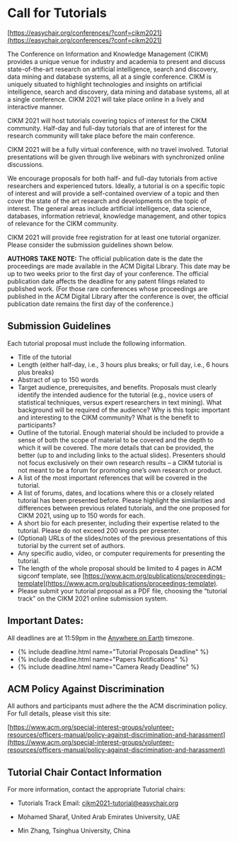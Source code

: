 # Call for Tutorials

[https://easychair.org/conferences/?conf=cikm2021](https://easychair.org/conferences/?conf=cikm2021)

The Conference on Information and Knowledge Management (CIKM) provides a unique venue for industry and academia to present and discuss state-of-the-art research on artificial intelligence, search and discovery, data mining and database systems, all at a single conference. CIKM is uniquely situated to highlight technologies and insights on artificial intelligence, search and discovery, data mining and database systems, all at a single conference. CIKM 2021 will take place online in a lively and interactive manner. 

CIKM 2021 will host tutorials covering topics of interest for the CIKM community. Half-day and full-day tutorials that are of interest for the research community will take place before the main conference. 

CIKM 2021 will be a fully virtual conference, with no travel involved. Tutorial presentations will be given through live webinars with synchronized online discussions.

We encourage proposals for both half- and full-day tutorials from active researchers and experienced tutors. Ideally, a tutorial is on a specific topic of interest and will provide a self-contained overview of a topic and then cover the state of the art research and developments on the topic of interest. The general areas include artificial intelligence, data science, databases, information retrieval, knowledge management, and other topics of relevance for the CIKM community. 

CIKM 2021 will provide free registration for at least one tutorial organizer. Please consider the submission guidelines shown below. 

**AUTHORS TAKE NOTE:** The official publication date is the date the proceedings are made available in the ACM Digital Library. This date may be up to two weeks prior to the first day of your conference. The official publication date affects the deadline for any patent filings related to published work. (For those rare conferences whose proceedings are published in the ACM Digital Library after the conference is over, the official publication date remains the first day of the conference.)

## Submission Guidelines

Each tutorial proposal must include the following information.

 - Title of the tutorial
 - Length (either half-day, i.e., 3 hours plus breaks; or full day, i.e., 6 hours plus breaks)
 - Abstract of up to 150 words
 - Target audience, prerequisites, and benefits. Proposals must clearly identify the intended audience for the tutorial (e.g., novice users of statistical techniques, versus expert researchers in text mining). What background will be required of the audience? Why is this topic important and interesting to the CIKM community? What is the benefit to participants?
 - Outline of the tutorial. Enough material should be included to provide a sense of both the scope of material to be covered and the depth to which it will be covered. The more details that can be provided, the better (up to and including links to the actual slides). Presenters should not focus exclusively on their own research results – a CIKM tutorial is not meant to be a forum for promoting one’s own research or product.
 - A list of the most important references that will be covered in the tutorial.
 - A list of forums, dates, and locations where this or a closely related tutorial has been presented before. Please highlight the similarities and differences between previous related tutorials, and the one proposed for CIKM 2021, using up to 150 words for each.
 - A short bio for each presenter, including their expertise related to the tutorial. Please do not exceed 200 words per presenter.
 - (Optional) URLs of the slides/notes of the previous presentations of this tutorial by the current set of authors.
 - Any specific audio, video, or computer requirements for presenting the tutorial.
 - The length of the whole proposal should be limited to 4 pages in ACM sigconf template, see [https://www.acm.org/publications/proceedings-template](https://www.acm.org/publications/proceedings-template).
 - Please submit your tutorial proposal as a PDF file, choosing the “tutorial track” on the CIKM 2021 online submission system. 

## Important Dates: 

All deadlines are at 11:59pm in the <a href="https://www.timeanddate.com/time/zones/aoe">Anywhere on Earth</a> timezone.
<ul>
<li>{% include deadline.html name="Tutorial Proposals Deadline" %}</li>
<li>{% include deadline.html name="Papers Notifications" %}</li>
<li>{% include deadline.html name="Camera Ready Deadline" %}</li>
</ul>

## ACM Policy Against Discrimination

All authors and participants must adhere the the ACM discrimination policy.
For full details, please visit this site:

[https://www.acm.org/special-interest-groups/volunteer-resources/officers-manual/policy-against-discrimination-and-harassment](https://www.acm.org/special-interest-groups/volunteer-resources/officers-manual/policy-against-discrimination-and-harassment)

## Tutorial Chair Contact Information

For more information, contact the appropriate Tutorial chairs:

 - Tutorials Track Email: [cikm2021-tutorial@easychair.org](mailto:cikm2021-tutorial@easychair.org) 

 - Mohamed Sharaf, United Arab Emirates University, UAE
 - Min Zhang, Tsinghua University, China
